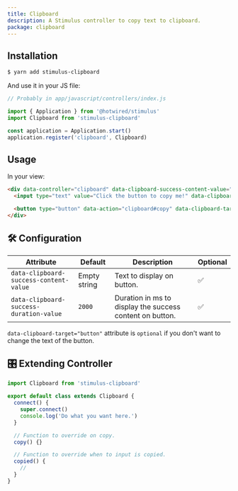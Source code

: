```yaml
---
title: Clipboard
description: A Stimulus controller to copy text to clipboard.
package: clipboard
---
```


## Installation

```bash
$ yarn add stimulus-clipboard
```

And use it in your JS file:

```js
// Probably in app/javascript/controllers/index.js

import { Application } from '@hotwired/stimulus'
import Clipboard from 'stimulus-clipboard'

const application = Application.start()
application.register('clipboard', Clipboard)
```

<DocsDemoLink package-name="clipboard"></DocsDemoLink>

## Usage

In your view:

```html
<div data-controller="clipboard" data-clipboard-success-content-value="Copied!">
  <input type="text" value="Click the button to copy me!" data-clipboard-target="source" />

  <button type="button" data-action="clipboard#copy" data-clipboard-target="button">Copy to clipboard</button>
</div>
```

## 🛠 Configuration

| Attribute                               | Default      | Description                                              | Optional |
|-----------------------------------------|--------------| -------------------------------------------------------- | -------- |
| `data-clipboard-success-content-value`  | Empty string | Text to display on button.                               | ✅       |
| `data-clipboard-success-duration-value` | `2000`       | Duration in ms to display the success content on button. | ✅       |

`data-clipboard-target="button"` attribute is `optional` if you don't want to change the text of the button.

## 🎛 Extending Controller

<DocsExtendingController>

```js
import Clipboard from 'stimulus-clipboard'

export default class extends Clipboard {
  connect() {
    super.connect()
    console.log('Do what you want here.')
  }

  // Function to override on copy.
  copy() {}

  // Function to override when to input is copied.
  copied() {
    //
  }
}
```

</DocsExtendingController>
